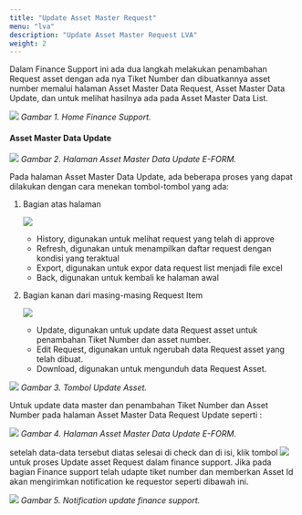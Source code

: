 ```yaml
---
title: "Update Asset Master Request"
menu: "lva"
description: "Update Asset Master Request LVA"
weight: 2
---
```


Dalam Finance Support ini ada dua langkah melakukan penambahan Request asset dengan ada nya Tiket Number dan dibuatkannya asset number memalui halaman Asset Master Data Request, Asset Master Data Update, dan untuk melihat hasilnya ada pada Asset Master Data List.

![](/images/LVA/finance/homee.png?height=auto&classes=border,shadow)
*Gambar 1. Home Finance Support.*

####  Asset Master Data Update

![](/images/LVA/finance/updatee.png?height=auto&classes=border,shadow)
*Gambar 2. Halaman Asset Master Data Update E-FORM.*


Pada halaman Asset Master Data Update, ada beberapa proses yang dapat dilakukan dengan cara menekan tombol-tombol yang ada: 

1.	Bagian atas halaman

    ![](/images/LVA/finance/history.png?height=auto&classes=border,shadow)

    - History, digunakan untuk melihat request yang telah di approve
    - Refresh, digunakan untuk menampilkan daftar request dengan kondisi yang teraktual
    - Export, digunakan untuk expor data request list menjadi file excel
    - Back, digunakan untuk kembali ke halaman awal

2.	Bagian kanan dari masing-masing Request Item
    
    ![](/images/LVA/finance/button.png?height=auto&classes=border,shadow)

    - Update, digunakan untuk update data Request asset untuk penambahan Tiket Number dan asset number.
    - Edit Request, digunakan untuk ngerubah data Request asset yang telah dibuat.
    - Download, digunakan untuk mengunduh data Request Asset.

![](/images/LVA/finance/updatebutton.png?height=auto&classes=border,shadow)
*Gambar 3. Tombol Update Asset.*

Untuk update data master dan penambahan Tiket Number dan Asset Number pada halaman Asset Master Data Request Update seperti :

![](/images/LVA/finance/list1.png?height=auto&classes=border,shadow)
*Gambar 4. Halaman Asset Master Data Update E-FORM.*

setelah data-data tersebut diatas selesai di check dan di isi, klik tombol ![](/images/LVA/finance/update.png?height=auto&classes=border,shadow) untuk proses Update asset Request dalam finance support. Jika pada bagian Finance support telah udapte tiket number dan memberkan Asset Id akan mengirimkan notification ke requestor seperti dibawah ini.

![](/images/LVA/finance/email1.png?height=auto&classes=border,shadow)
*Gambar 5. Notification update finance support.*